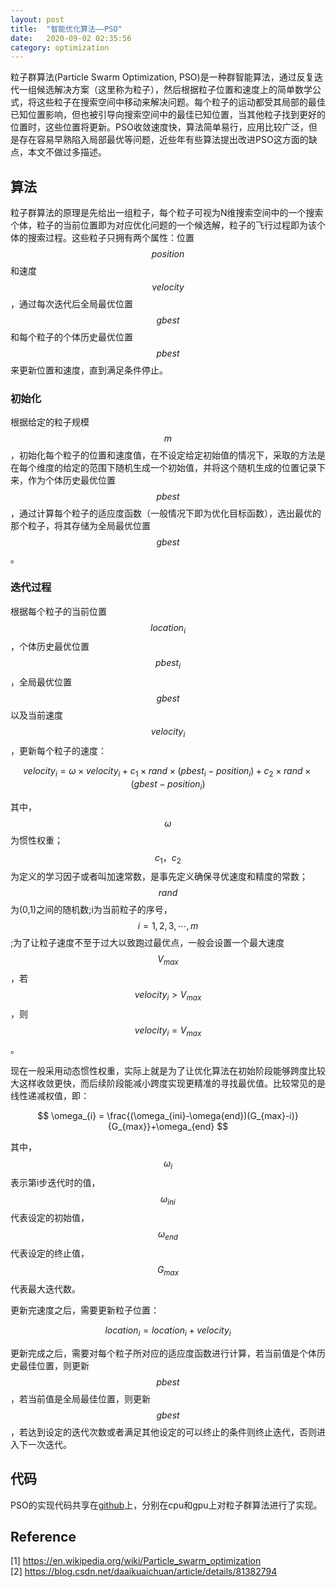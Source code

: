 ```yaml
---
layout: post
title:  "智能优化算法——PSO"
date:   2020-09-02 02:35:56
category: optimization
---
```


粒子群算法(Particle Swarm Optimization, PSO)是一种群智能算法，通过反复迭代一组候选解决方案（这里称为粒子），然后根据粒子位置和速度上的简单数学公式，将这些粒子在搜索空间中移动来解决问题。每个粒子的运动都受其局部的最佳已知位置影响，但也被引导向搜索空间中的最佳已知位置，当其他粒子找到更好的位置时，这些位置将更新。PSO收敛速度快，算法简单易行，应用比较广泛，但是存在容易早熟陷入局部最优等问题，近些年有些算法提出改进PSO这方面的缺点，本文不做过多描述。

## 算法
粒子群算法的原理是先给出一组粒子，每个粒子可视为N维搜索空间中的一个搜索个体，粒子的当前位置即为对应优化问题的一个候选解，粒子的飞行过程即为该个体的搜索过程。这些粒子只拥有两个属性：位置$$position$$和速度$$velocity$$，通过每次迭代后全局最优位置$$gbest$$和每个粒子的个体历史最优位置$$pbest$$来更新位置和速度，直到满足条件停止。

### 初始化
根据给定的粒子规模$$m$$，初始化每个粒子的位置和速度值，在不设定给定初始值的情况下，采取的方法是在每个维度的给定的范围下随机生成一个初始值，并将这个随机生成的位置记录下来，作为个体历史最优位置$$pbest$$，通过计算每个粒子的适应度函数（一般情况下即为优化目标函数），选出最优的那个粒子，将其存储为全局最优位置$$gbest$$。

### 迭代过程
根据每个粒子的当前位置$$location_{i}$$，个体历史最优位置$$pbest_{i}$$，全局最优位置$$gbest$$以及当前速度$$velocity_{i}$$，更新每个粒子的速度：

$$
velocity_{i} = \omega \times velocity_{i} + c_{1} \times rand \times (pbest_{i} - position_{i}) + c_{2} \times rand \times (gbest - position_{i})
$$

其中，$$\omega$$为惯性权重；$$c_1，c_2$$为定义的学习因子或者叫加速常数，是事先定义确保寻优速度和精度的常数；$$rand$$为(0,1)之间的随机数;i为当前粒子的序号，$$i=1,2,3,\cdots,m$$;为了让粒子速度不至于过大以致跑过最优点，一般会设置一个最大速度$$V_{max}$$，若$$velocity_{i}>V_{max}$$，则$$velocity_{i}=V_{max}$$。              

现在一般采用动态惯性权重，实际上就是为了让优化算法在初始阶段能够跨度比较大这样收敛更快，而后续阶段能减小跨度实现更精准的寻找最优值。比较常见的是线性递减权值，即：

$$
\omega_{i} = \frac{(\omega_{ini}-\omega{end})(G_{max}-i)}{G_{max}}+\omega_{end}
$$

其中，$$\omega_{i}$$表示第i步迭代时的值，$$\omega_{ini}$$代表设定的初始值，$$\omega_{end}$$代表设定的终止值，$$G_{max}$$代表最大迭代数。

更新完速度之后，需要更新粒子位置：

$$
location_{i} = location_{i}+velocity_{i}
$$

更新完成之后，需要对每个粒子所对应的适应度函数进行计算，若当前值是个体历史最佳位置，则更新$$pbest$$，若当前值是全局最佳位置，则更新$$gbest$$，若达到设定的迭代次数或者满足其他设定的可以终止的条件则终止迭代，否则进入下一次迭代。

## 代码
PSO的实现代码共享在[github](https://github.com/conceptclear/pso_cpu-gpu)上，分别在cpu和gpu上对粒子群算法进行了实现。


## Reference
[1] https://en.wikipedia.org/wiki/Particle_swarm_optimization                                           
[2] https://blog.csdn.net/daaikuaichuan/article/details/81382794